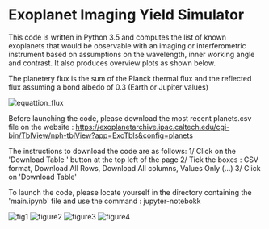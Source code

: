 # Exoplanet Imaging Yield Simulator

This code is written in Python 3.5 and computes the list of known exoplanets that would be observable with an imaging or interferometric instrument based on assumptions on the wavelength, inner working angle and contrast. It also produces overview plots as shown below.

The planetery flux is the sum of the Planck thermal flux and the reflected flux assuming a bond albedo of 0.3 (Earth or Jupiter values) 

![equattion_flux](https://user-images.githubusercontent.com/43030278/45496411-ac070d00-b775-11e8-9b6d-5d5546ca4472.png)

Before launching the code, please download the most recent planets.csv file on the website : https://exoplanetarchive.ipac.caltech.edu/cgi-bin/TblView/nph-tblView?app=ExoTbls&config=planets

The instructions to download the code are as follows:
1/ Click on the 'Download Table ' button at the top left of the page
2/ Tick the boxes : CSV format, Download All Rows, Download All columns, Values Only (...)
3/ Click on 'Download Table'

To launch the code, please locate yourself in the directory containing the 'main.ipynb' file and use the command : jupyter-notebokk

![fig1](https://user-images.githubusercontent.com/43030278/45622134-3e175a00-ba83-11e8-8a94-1d35d35bd594.png)
![figure2](https://user-images.githubusercontent.com/43030278/45350400-02c4e900-b5b4-11e8-838e-378aad9391ff.png)
![figure3](https://user-images.githubusercontent.com/43030278/45497382-effb1180-b777-11e8-8836-67a8abe94be1.png)
![figure4](https://user-images.githubusercontent.com/43030278/45350412-06f10680-b5b4-11e8-9282-579457a1ea6e.png)
